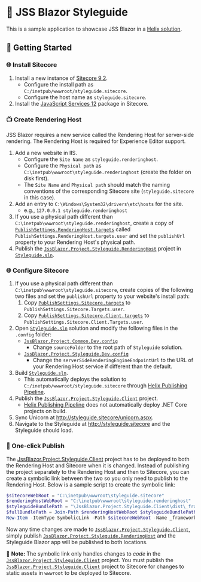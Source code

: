 # 🎨 JSS Blazor Styleguide

This is a sample application to showcase JSS Blazor in a [Helix solution][1].

## 🚀 Getting Started

### 🌐 Install Sitecore

1. Install a new instance of [Sitecore 9.2][2].
   - Configure the install path as `C:/inetpub/wwwroot/styleguide.sitecore`.
   - Configure the host name as `styleguide.sitecore`.
2. Install the [JavaScript Services 12][3] package in Sitecore.

### 📺 Create Rendering Host

JSS Blazor requires a new service called the Rendering Host for server-side
rendering. The Rendering Host is required for Experience Editor support.

1. Add a new website in IIS.
   - Configure the `Site Name` as `styleguide.renderinghost`.
   - Configure the `Physical path` as
     `C:\inetpub\wwwroot\styleguide.renderinghost` (create the folder on disk
     first).
   - The `Site Name` and `Physical path` should match the naming conventions of
     the corresponding Sitecore site (`styleguide.sitecore` in this case).
2. Add an entry to `C:\Windows\System32\drivers\etc\hosts` for the site.
   - e.g., `127.0.0.1 styleguide.renderinghost`
3. If you use a physical path different than
   `C:\inetpub\wwwroot\styleguide.renderinghost`, create a copy of
   [`PublishSettings.RenderingHost.targets`][4] called
   `PublishSettings.RenderingHost.targets.user` and set the `publishUrl`
   property to your Rendering Host's physical path.
4. Publish the [`JssBlazor.Project.Styleguide.RenderingHost`][5] project in
   [`Styleguide.sln`][6].

### 🌐 Configure Sitecore

1. If you use a physical path different than
   `C:\inetpub\wwwroot\styleguide.sitecore`, create copies of the following
   two files and set the `publishUrl` property to your website's install path:
   1. Copy [`PublishSettings.Sitecore.targets`][7] to
      `PublishSettings.Sitecore.Targets.user`.
   2. Copy [`PublishSettings.Sitecore.Client.targets`][8] to
      `PublishSettings.Sitecore.Client.Targets.user`.
2. Open [`Styleguide.sln`][6] solution and modify the following files in the
   `.config` folder:
   - [`JssBlazor.Project.Common.Dev.config`][9]
     - Change `sourceFolder` to the root path of `Styleguide` solution.
   - [`JssBlazor.Project.Styleguide.Dev.config`][10]
     - Change the `serverSideRenderingEngineEndpointUrl` to the URL of your
       Rendering Host service if different than the default.
3. Build [`Styleguide.sln`][6].
   - This automatically deploys the solution to
     `C:/inetpub/wwwroot/styleguide.sitecore` through [Helix Publishing
     Pipeline][11].
4. Publish the [`JssBlazor.Project.Styleguide.Client`][12] project.
   - [Helix Publishing Pipeline][11] does not automatically deploy .NET Core
     projects on build.
5. Sync Unicorn at <http://styleguide.sitecore/unicorn.aspx>.
6. Navigate to the Styleguide at <http://styleguide.sitecore> and the
   Styleguide should load.

### 🔗 One-click Publish

The [JssBlazor.Project.Styleguide.Client][12] project has to be deployed to both
the Rendering Host and Sitecore when it is changed. Instead of publishing the
project separately to the Rendering Host and then to Sitecore, you can create
a symbolic link between the two so you only need to publish to the Rendering
Host. Below is a sample script to create the symbolic link:

```powershell
$sitecoreWebRoot = "C:\inetpub\wwwroot\styleguide.sitecore"
$renderingHostWebRoot = "C:\inetpub\wwwroot\styleguide.renderinghost"
$styleguideBundlePath = "\JssBlazor.Project.Styleguide.Client\dist\_framework"
$fullBundlePath = Join-Path $renderingHostWebRoot $styleguideBundlePath
New-Item -ItemType SymbolicLink -Path $sitecoreWebRoot -Name _framework -Value $fullBundlePath
```

Now any time changes are made to [`JssBlazor.Project.Styleguide.Client`][12],
simply publish [`JssBlazor.Project.Styleguide.RenderingHost`][5] and the
Styleguide Blazor app will be published to both locations.

🚨 **Note:** The symbolic link only handles changes to _code_ in the
[`JssBlazor.Project.Styleguide.Client`][12] project. You must publish the
[`JssBlazor.Project.Styleguide.Client`][12] project to Sitecore for changes to
static assets in `wwwroot` to be deployed to Sitecore.

[1]: https://helix.sitecore.net/
[2]: https://dev.sitecore.net/Downloads/Sitecore_Experience_Platform/92/Sitecore_Experience_Platform_92_Initial_Release.aspx
[3]: https://dev.sitecore.net/Downloads/Sitecore_JavaScript_Services/120/Sitecore_JavaScript_Services_1200.aspx
[4]: build/PublishSettings.RenderingHost.targets
[5]: src/Project/Styleguide/rendering/JssBlazor.Project.Styleguide.RenderingHost.csproj
[6]: Styleguide.sln
[7]: build/PublishSettings.Sitecore.targets
[8]: build/PublishSettings.Sitecore.Client.targets
[9]: src/Project/Common/sitecore/App_Config/Environment/JssBlazor/JssBlazor.Project.Common.Dev.config
[10]: src/Project/Styleguide/sitecore/App_Config/Environment/JssBlazor/JssBlazor.Project.Styleguide.Dev.config
[11]: https://github.com/richardszalay/helix-publishing-pipeline
[12]: src/Project/Styleguide/client/JssBlazor.Project.Styleguide.Client.csproj

